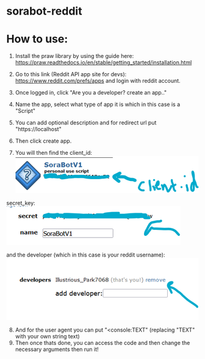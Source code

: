 # sorabot-reddit 

# How to use:

1) Install the praw library by using the guide here: https://praw.readthedocs.io/en/stable/getting_started/installation.html

2) Go to this link (Reddit API app site for devs): https://www.reddit.com/prefs/apps and login with reddit account.
3) Once logged in, click "Are you a developer? create an app.."
4)  Name the app, select what type of app it is which in this case is a "Script"
5)  You can add optional description and for redirect url put "https://localhost"
6)  Then click create app.
7)  You will then find the client_id:
![client_id](clientid-redditbot.png)

 secret_key:
   ![secret-key](secret_key-redditbot.png)

and the developer (which in this case is your reddit username):
![dev-reddit-bot](dev-redditbot.png)

8) And for the user agent you can put "<console:TEXT" (replacing "TEXT" with your own string text)
9) Then once thats done, you can access the code and then change the necessary arguments then run it!
